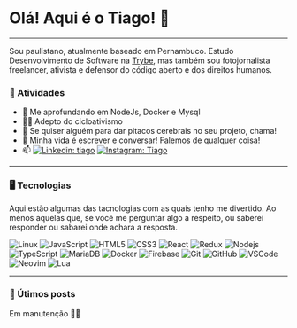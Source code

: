 <h1 aline="center">Olá! Aqui é o Tiago! 👋</h1>

***
Sou paulistano, atualmente baseado em Pernambuco.
Estudo Desenvolvimento de Software na [Trybe](https://github.com/betrybe), mas também sou fotojornalista freelancer, ativista e defensor do código aberto e dos direitos humanos.

### 👣 Atividades

- 🔭  Me aprofundando em NodeJs, Docker e Mysql
- 🚴‍♂️  Adepto do cicloativismo 
- 👯  Se quiser alguém para dar pitacos cerebrais no seu projeto, chama!
- 💬  Minha vida é escrever e conversar! Falemos de qualquer coisa!
- 📫 [![Linkedin: tiago](https://img.shields.io/badge/-Linkedin-blue?style=flat-square&logo=Linkedin&logoColor=white&link=https://www.linkedin.com/in/dvths/)](https://www.linkedin.com/in/dvths/)
  [![Instagram: Tiago](https://img.shields.io/badge/-Instagram-blueviolet?style=flat-square&logo=Instagram&logoColor=white&link=http://instagram.com/tiagohqphoto)](http://instagram.com/tiagohqphoto)
---

### 🖥️ Tecnologias
 
 Aqui estão algumas das tacnologias com as quais tenho me divertido. 
 Ao menos aquelas que, se você me perguntar algo a respeito, ou saberei responder ou sabarei onde achara a resposta.
 
  ![Linux](https://img.shields.io/badge/Linux-E34F26?style=for-the-badge&logo=linux&logoColor=black)
  ![JavaScript](https://img.shields.io/badge/JavaScript-F7DF1E?style=for-the-badge&logo=javascript&logoColor=black)
  ![HTML5](https://img.shields.io/badge/HTML5-E34F26?style=for-the-badge&logo=html5&logoColor=white)
  ![CSS3](https://img.shields.io/badge/CSS3-1572B6?style=for-the-badge&logo=css3&logoColor=white)
  ![React](https://img.shields.io/badge/React-20232A?style=for-the-badge&logo=react&logoColor=61DAFB)
  ![Redux](https://img.shields.io/badge/Redux-593D88?style=for-the-badge&logo=redux&logoColor=white)
  ![Nodejs](https://img.shields.io/badge/Node.js-43853D?style=for-the-badge&logo=node.js&logoColor=white)
  ![TypeScript](https://img.shields.io/badge/TypeScript-007ACC?style=for-the-badge&logo=typescript&logoColor=white)
  ![MariaDB](https://img.shields.io/badge/MariaDB-01529E?style=for-the-badge&logo=mariadb&logoColor=white)
  ![Docker](https://img.shields.io/badge/Docker-2496ED?style=for-the-badge&logo=docker&logoColor=white)
  ![Firebase](https://img.shields.io/badge/Firebase-F29D0C?style=for-the-badge&logo=firebase&logoColor=whitete)
  ![Git](https://img.shields.io/badge/Git-E34F26?style=for-the-badge&logo=git&logoColor=white)
  ![GitHub](https://img.shields.io/badge/GitHub-100000?style=for-the-badge&logo=github&logoColor=white)
  ![VSCode](https://img.shields.io/badge/VSCode-007ACC?style=for-the-badge&logo=visual-studio-code&logoColor=white)
  ![Neovim](https://img.shields.io/badge/NeoVim-2357A143?style=for-the-badge&logo=neovim&logoColor=white)
  ![Lua](https://img.shields.io/badge/Lua-2C2D72?style=for-the-badge&logo=lua&logoColor=white)

---
### 📓 Útimos posts

Em manutenção 👷‍♂️

